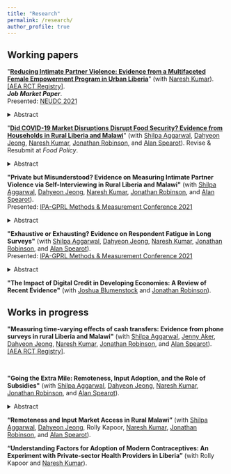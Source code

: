 ```yaml
---
title: "Research"
permalink: /research/
author_profile: true
---
```


<h2> Working papers </h2>

"[**Reducing Intimate Partner Violence: Evidence from a Multifaceted Female Empowerment Program in Urban Liberia**](/files/RC_paper.pdf)" (with [Naresh Kumar](https://sites.google.com/ucsc.edu/nkumar/)). [[AEA RCT Registry]](https://www.socialscienceregistry.org/trials/4488). <br/>
***Job Market Paper***. <br/>
Presented: [NEUDC 2021](https://sites.google.com/view/neudc2021) <br/>
<details> 
  <summary>Abstract <br/> </summary> 

  Intimate partner violence (IPV) is a global public health challenge associated with adverse health effects and economic costs to both survivors and society, but there is limited evidence on how it can be effectively prevented or reduced. Designing and evaluating interventions targeted at IPV is challenging because the underlying factors of IPV are so intertwined that it can be explained only by a variety of sociocultural factors in addition to personal and interpersonal elements. This paper evaluates a randomized controlled trial of a multifaceted female empowerment program in Monrovia, Liberia, where the baseline IPV prevalence is particularly high. The program intervention includes intensive psychosocial therapy and vocational skills training throughout a full year. About 12 months after program completion, we find the program significantly reduced the proportion of women who experienced emotional, physical, and sexual IPV by 10-26 percentage points (from control bases of 24-62 percent). While there are multiple pathways through which IPV could be impacted, one channel is that the business training was highly effective: labor supply increased by 37 percent and expenditure by 49 percent. While one focus of the program is psychological empowerment, we find positive but statistically insignificant effects on distress and happiness indices. We also find improvements in social norms around IPV: perceived justifiability of IPV reduced by 0.3 standard deviations. 
</details> 

"[**Did COVID-19 Market Disruptions Disrupt Food Security? Evidence from Households in Rural Liberia and Malawi**](/files/COVID&food_security.pdf)" (with [Shilpa Aggarwal](https://aggarwalshilpa.wixsite.com/home), [Dahyeon Jeong](https://dahyeonjeong.com/), [Naresh Kumar](https://sites.google.com/ucsc.edu/nkumar/), [Jonathan Robinson](https://people.ucsc.edu/~jmrtwo/), and [Alan Spearot](https://people.ucsc.edu/~aspearot/)). Revise & Resubmit at *Food Policy*. <br/>
<details>
  <summary>Abstract</summary>

  We use data collected from panel phone surveys to quantify the effect of market disruptions due to the COVID-19 lockdowns on food security of households in rural Liberia and Malawi. We estimate effects using two distinct empirical approaches: (a) an event study around the date of the lockdowns (March to July 2020), and (b) a difference-in-differences analysis comparing the lockdown period in 2020 to the same months in 2021, which helps us control for any seasonal effects. In both countries, market activity was severely disrupted and we observe declines in expenditures. However, we find no evidence of declines in food security.
</details> 

**"Private but Misunderstood? Evidence on Measuring Intimate Partner Violence via Self-Interviewing in Rural Liberia and Malawi"** (with [Shilpa Aggarwal](https://aggarwalshilpa.wixsite.com/home), [Dahyeon Jeong](https://dahyeonjeong.com/), [Naresh Kumar](https://sites.google.com/ucsc.edu/nkumar/), [Jonathan Robinson](https://people.ucsc.edu/~jmrtwo/), and [Alan Spearot](https://people.ucsc.edu/~aspearot/)). <br/>
Presented: [IPA-GPRL Methods & Measurement Conference 2021](https://sites.google.com/view/researcher-gathering/program/october-28-methods-measurement?authuser=0) <br/>
<details>
  <summary>Abstract</summary> 

  Measuring intimate partner violence (IPV) is challenging because women may under-report. We conduct a measurement experiment in rural Liberia and Malawi in which women were asked IPV questions via either self-interviewing (SI) or face-to-face interviewing (FTFI). We find that many do not understand the module: about a third incorrectly answer basic screening questions. Even among those who do "pass" screening, placebo effects of SI on innocuous questions persist. Because the probability of responding "yes" to any specific IPV question is less than 50%, such misunderstanding will tend to *increase* IPV reporting -- especially since IPV is typically reported as an index (i.e. reporting yes to at least one question). In Malawi, we find that SI dramatically increases reported IPV (the incidence of any type of IPV increases by 12-14 percentage points, on a base of 21%); in Liberia, we find a much more modest increase of 1-6 percentage points (insignificant) on a base of 41%. Our results suggest researchers should be cautious in using SI, since it may spuriously increase reported IPV rates. 
</details> 

**"Exhaustive or Exhausting? Evidence on Respondent Fatigue in Long Surveys"** (with [Shilpa Aggarwal](https://aggarwalshilpa.wixsite.com/home), [Dahyeon Jeong](https://dahyeonjeong.com/), [Naresh Kumar](https://sites.google.com/ucsc.edu/nkumar/), [Jonathan Robinson](https://people.ucsc.edu/~jmrtwo/), and [Alan Spearot](https://people.ucsc.edu/~aspearot/)). <br/>
Presented: [IPA-GPRL Methods & Measurement Conference 2021](https://sites.google.com/view/researcher-gathering/program/october-28-methods-measurement?authuser=0) <br/>
<details>
  <summary>Abstract</summary> 

  Living standards measurement surveys require the sustained attention of a respondent for several hours. We quantify survey fatigue in a measurement experiment in rural Liberia and Malawi in which we randomized the order in which various questions appeared in a 2-3 hour-long in-person baseline and endline surveys. The surveys were conducted as part of an evaluation of cash transfers. For an extra 30 minutes of survey time, we find that respondents are about 5-10% more likely to skip a question. Because they skip more questions, the total monetary value of aggregated categories such as assets or expenditures decline. This effect is quite large for some categories: for example, an extra 30 minutes lowers food expenditures by 12.5% and the value of transfers received by 22% and the value of transfers given by 39%. This decrease implies that cash treatment effects will be attenuated for outcomes measured later in the survey, and this is what we find.
</details> 

**"The Impact of Digital Credit in Developing Economies: A Review of Recent Evidence"** (with [Joshua Blumenstock](https://jblumenstock.com/) and [Jonathan Robinson](https://people.ucsc.edu/~jmrtwo/)). <br/>


<h2> Works in progress </h2>

**"Measuring time-varying effects of cash transfers: Evidence from phone surveys in rural Liberia and Malawi"** (with [Shilpa Aggarwal](https://aggarwalshilpa.wixsite.com/home), [Jenny Aker](https://sites.tufts.edu/jennyaker/), [Dahyeon Jeong](https://dahyeonjeong.com/), [Naresh Kumar](https://sites.google.com/ucsc.edu/nkumar/), [Jonathan Robinson](https://people.ucsc.edu/~jmrtwo/), and [Alan Spearot](https://people.ucsc.edu/~aspearot/)). [[AEA RCT Registry]](https://www.socialscienceregistry.org/trials/4869). <br/>
<!-- <details> -->
  <!-- <summary>Abstract</summary> -->
  <!-- We are evaluating the impact of two cross-cut interventions: (1) a cash transfer program implemented by the NGO GiveDirectly, and (2) a market access intervention which reduces travel costs for farmers to access agricultural inputs like fertilizer and improved seeds. The study takes place in 600 villages in Liberia and Malawi. In each country, 100 villages will receive cash transfers only, 100 will serve as control, 50 will receive both cash transfers and market access, and 50 will receive market access only. We conduct two separate analyses from this experiment. First, we evaluate the direct effect of cash transfers (controlling for market access). In particular, we conduct high-frequency phone surveys to measure the dynamic impacts of transfers, with a particular focus on food consumption and related outcomes. Second, we evaluate the effect of market access and cash, focusing primarily on agricultural technology adoption. -->
<!-- </details> -->
<br/>

**"Going the Extra Mile: Remoteness, Input Adoption, and the Role of Subsidies"** (with [Shilpa Aggarwal](https://aggarwalshilpa.wixsite.com/home), [Dahyeon Jeong](https://dahyeonjeong.com/), [Naresh Kumar](https://sites.google.com/ucsc.edu/nkumar/), [Jonathan Robinson](https://people.ucsc.edu/~jmrtwo/), and [Alan Spearot](https://people.ucsc.edu/~aspearot/)). <br/>
<details>
  <summary>Abstract</summary>

  Farmers in sub-Saharan Africa typically use much less than the recommended amounts of productivity-enhancing inputs like fertilizer, and this usage (and productivity) gap is even greater for those located in remote areas. We study the effect of agricultural input subsidies on input usage, and on the input usage-remoteness gradient using a unique policy experiment: the randomization of the Malawi Farm Input Subsidy Program (FISP). The subsidy is worth approximately 75% of the cost of inputs (roughly $50), but requires farmers to travel to input retailers to redeem the coupon, such that the delivered price of subsidized inputs is increasing with remoteness. We find that the subsidy increased fertilizer use on average, but only modestly (due to high levels of input usage in the control group), and we find no lasting impact of the program. We find no remoteness gradient in take-up of subsidized fertilizer - in this context, travel costs have no deterring effect on subsidy take-up, a result which may be attributable to the size of the subsidy. While remoteness is associated with a decline in fertilizer usage for non-beneficiaries, the gap is completely eliminated for beneficiaries. Our results suggest that subsidy programs like FISP may have a role to play in narrowing spatial inequities in developing countries. 
</details> 

**“Remoteness and Input Market Access in Rural Malawi”** (with [Shilpa Aggarwal](https://aggarwalshilpa.wixsite.com/home), [Dahyeon Jeong](https://dahyeonjeong.com/), Rolly Kapoor, [Naresh Kumar](https://sites.google.com/ucsc.edu/nkumar/), [Jonathan Robinson](https://people.ucsc.edu/~jmrtwo/), and [Alan Spearot](https://people.ucsc.edu/~aspearot/)). <br/>

**“Understanding Factors for Adoption of Modern Contraceptives: An Experiment with Private-sector Health Providers in Liberia”** (with Rolly Kapoor and [Naresh Kumar](https://sites.google.com/ucsc.edu/nkumar/)). <br/>
